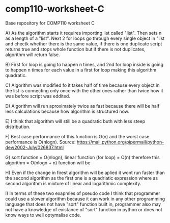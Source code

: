 # comp110-worksheet-C
Base repository for COMP110 worksheet C

A) As the algorithm starts it requires importing list called "list". Then sets n as a length of a "list". Next 2 for loops go through every single object in "list and chectk whether there is the same value, if there is one duplicate script returns true and stops whole function but if there is not duplicates, algorithm will return false.

B) First for loop is going to happen n times, and 2nd for loop inside is going to happen n times for each value in a first for loop making this algorithm quadratic.

C) Algorithm was modified fo it takes half of time because every object in the list is connecting only once with the other ones rather than twice how it was before script was eddited.

D) Algorithm will run aproximately twice as fast because there will be half less calculations because how algorithm is structured now.

E) I think that algorithm will still be a quadratic buth with less steep distribution.

F) Best case performance of this function is O(n) and the worst case performance is O(nlogn). Source: https://mail.python.org/pipermail/python-dev/2002-July/026837.html

G) sort function = O(nlogn), linear function (for loop) = O(n) therefore this algorithm = O(nlogn + n) function will be 

H) Even if the change in firest algorithm will be aplied it wont run faster than the second algorithm as the first one is a quadriatic expression where as second algorithm is mixture of linear and logarithmic complexity.

I) In terms of these two exapmles of pseudo code I think that programmer could use a slower algorithm because it can work in any other programming language that does not have "sort" function built in, programmer also may not have a knowledge of existance of "sort" function in python or does not know ways to well optymalise code.
